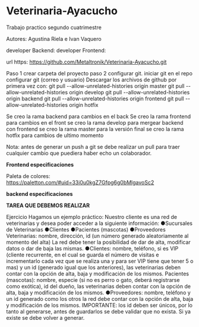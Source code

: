 # Veterinaria-Ayacucho
Trabajo practico segundo cuatrimestre 

Autores: Agustina Riela e Ivan Vaquero

developer Backend:
developer Frontend:

url https: https://github.com/Metaltronik/Veterinaria-Ayacucho.git

Paso 1 crear carpeta del proyecto
paso 2 configurar git. 
iniciar git en el repo
configurar git (correo y usuario)
Descargar los archivos de github por primera vez con:
git pull --allow-unrelated-histories origin master
git pull --allow-unrelated-histories origin develop
git pull --allow-unrelated-histories origin backend
git pull --allow-unrelated-histories origin frontend
git pull --allow-unrelated-histories origin hotfix


Se creo la rama backend para cambios en el back
Se creo la rama frontend para cambios en el front
se creo la rama develop para mergear backend con frontend
se creo la rama master para la versión final
se creo la rama hotfix para cambios de ultimo momento

Nota: antes de generar un push a git se debe realizar un pull para traer cualquier cambio que puediera haber echo un colaborador. 

**Frontend especificaciones**

Paleta de colores: https://paletton.com/#uid=33i0u0kgZ7Gfpg6g0bMlgavoSc2

**backend especificaciones**


**TAREA QUE DEBEMOS REALIZAR** 

Ejercicio
Hagamos un ejemplo práctico:
Nuestro cliente es una red de veterinarias y desea poder acceder a la siguiente información:
●Sucursales de Veterinarias
●Clientes
●Pacientes (mascotas)
●Proveedores
Veterinarias: nombre, dirección, id (un número generado aleatoriamente al momento del alta) La red debe tener la posibilidad de dar de alta, modificar datos o dar de baja las mismas.
●Clientes: nombre, teléfono, si es VIP (cliente recurrente, en el cual se guarda el número de visitas e incrementarlo cada vez que se realiza una y para ser VIP tiene que tener 5 o mas) y un id (generado igual que los anteriores), las veterinarias deben contar con la opción de alta, baja y modificación de los mismos.
Pacientes (mascotas): nombre, especie (si no es perro o gato, deberá registrarse como exótica), id del dueño, las veterinarias deben contar con la opción de alta, baja y modificación de los mismos.
●Proveedores: nombre, teléfono y un id generado como los otros la red debe contar con la opción de alta, baja y modificación de los mismos.
IMPORTANTE: los id deben ser únicos, por lo tanto al generarse, antes de guardarlos se debe validar que no exista. Si ya existe se debe volver a generar.